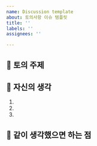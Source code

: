 ```yaml
---
name: Discussion template
about: 토의사항 이슈 템플릿
title: ''
labels: ''
assignees: ''

---
```


## 🤷 토의 주제

## 📄 자신의 생각
1.
2.
3.

## 👄 같이 생각했으면 하는 점
